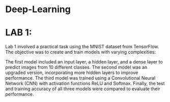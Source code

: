 # Deep-Learning

# LAB 1:
Lab 1 involved a practical task using the MNIST dataset from TensorFlow. The objective was to create and train models with varying complexities:

The first model included an input layer, a hidden layer, and a dense layer to predict images from 10 different classes.
The second model was an upgraded version, incorporating more hidden layers to improve performance.
The third model was trained using a Convolutional Neural Network (CNN) with activation functions ReLU and Softmax.
Finally, the test and training accuracy of all three models were compared to evaluate their performance.
